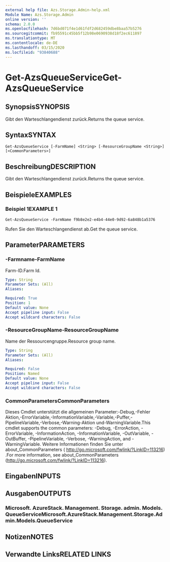 ```yaml
---
external help file: Azs.Storage.Admin-help.xml
Module Name: Azs.Storage.Admin
online version: ''
schema: 2.0.0
ms.openlocfilehash: 7d6bd071f4e1d61fdf2d682459dbe8baa57b5276
ms.sourcegitcommit: fb95591c45bb5f12b98e0690938d18f2ec611897
ms.translationtype: MT
ms.contentlocale: de-DE
ms.lasthandoff: 03/15/2020
ms.locfileid: "93840688"
---
```

# <span data-ttu-id="06e2f-101">Get-AzsQueueService</span><span class="sxs-lookup"><span data-stu-id="06e2f-101">Get-AzsQueueService</span></span>

## <span data-ttu-id="06e2f-102">Synopsis</span><span class="sxs-lookup"><span data-stu-id="06e2f-102">SYNOPSIS</span></span>
<span data-ttu-id="06e2f-103">Gibt den Warteschlangendienst zurück.</span><span class="sxs-lookup"><span data-stu-id="06e2f-103">Returns the queue service.</span></span>

## <span data-ttu-id="06e2f-104">Syntax</span><span class="sxs-lookup"><span data-stu-id="06e2f-104">SYNTAX</span></span>

```
Get-AzsQueueService [-FarmName] <String> [-ResourceGroupName <String>] [<CommonParameters>]
```

## <span data-ttu-id="06e2f-105">Beschreibung</span><span class="sxs-lookup"><span data-stu-id="06e2f-105">DESCRIPTION</span></span>
<span data-ttu-id="06e2f-106">Gibt den Warteschlangendienst zurück.</span><span class="sxs-lookup"><span data-stu-id="06e2f-106">Returns the queue service.</span></span>

## <span data-ttu-id="06e2f-107">Beispiele</span><span class="sxs-lookup"><span data-stu-id="06e2f-107">EXAMPLES</span></span>

### <span data-ttu-id="06e2f-108">Beispiel 1</span><span class="sxs-lookup"><span data-stu-id="06e2f-108">EXAMPLE 1</span></span>
```
Get-AzsQueueService -FarmName f9b8e2e2-e4b4-44e0-9d92-6a848b1a5376
```

<span data-ttu-id="06e2f-109">Rufen Sie den Warteschlangendienst ab.</span><span class="sxs-lookup"><span data-stu-id="06e2f-109">Get the queue service.</span></span>

## <span data-ttu-id="06e2f-110">Parameter</span><span class="sxs-lookup"><span data-stu-id="06e2f-110">PARAMETERS</span></span>

### <span data-ttu-id="06e2f-111">-Farmname</span><span class="sxs-lookup"><span data-stu-id="06e2f-111">-FarmName</span></span>
<span data-ttu-id="06e2f-112">Farm-ID.</span><span class="sxs-lookup"><span data-stu-id="06e2f-112">Farm Id.</span></span>

```yaml
Type: String
Parameter Sets: (All)
Aliases:

Required: True
Position: 1
Default value: None
Accept pipeline input: False
Accept wildcard characters: False
```

### <span data-ttu-id="06e2f-113">-ResourceGroupName</span><span class="sxs-lookup"><span data-stu-id="06e2f-113">-ResourceGroupName</span></span>
<span data-ttu-id="06e2f-114">Name der Ressourcengruppe.</span><span class="sxs-lookup"><span data-stu-id="06e2f-114">Resource group name.</span></span>

```yaml
Type: String
Parameter Sets: (All)
Aliases:

Required: False
Position: Named
Default value: None
Accept pipeline input: False
Accept wildcard characters: False
```

### <span data-ttu-id="06e2f-115">CommonParameters</span><span class="sxs-lookup"><span data-stu-id="06e2f-115">CommonParameters</span></span>
<span data-ttu-id="06e2f-116">Dieses Cmdlet unterstützt die allgemeinen Parameter:-Debug,-Fehler Aktion,-ErrorVariable,-InformationVariable,-Variable,-Puffer,-PipelineVariable,-Verbose,-Warning-Aktion und-WarningVariable.</span><span class="sxs-lookup"><span data-stu-id="06e2f-116">This cmdlet supports the common parameters: -Debug, -ErrorAction, -ErrorVariable, -InformationAction, -InformationVariable, -OutVariable, -OutBuffer, -PipelineVariable, -Verbose, -WarningAction, and -WarningVariable.</span></span> <span data-ttu-id="06e2f-117">Weitere Informationen finden Sie unter about_CommonParameters ( http://go.microsoft.com/fwlink/?LinkID=113216) .</span><span class="sxs-lookup"><span data-stu-id="06e2f-117">For more information, see about_CommonParameters (http://go.microsoft.com/fwlink/?LinkID=113216).</span></span>

## <span data-ttu-id="06e2f-118">Eingaben</span><span class="sxs-lookup"><span data-stu-id="06e2f-118">INPUTS</span></span>

## <span data-ttu-id="06e2f-119">Ausgaben</span><span class="sxs-lookup"><span data-stu-id="06e2f-119">OUTPUTS</span></span>

### <span data-ttu-id="06e2f-120">Microsoft. AzureStack. Management. Storage. admin. Models. QueueService</span><span class="sxs-lookup"><span data-stu-id="06e2f-120">Microsoft.AzureStack.Management.Storage.Admin.Models.QueueService</span></span>

## <span data-ttu-id="06e2f-121">Notizen</span><span class="sxs-lookup"><span data-stu-id="06e2f-121">NOTES</span></span>

## <span data-ttu-id="06e2f-122">Verwandte Links</span><span class="sxs-lookup"><span data-stu-id="06e2f-122">RELATED LINKS</span></span>
